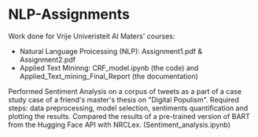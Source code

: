 # NLP-Assignments

Work done for Vrije Univeristeit AI Maters' courses:
- Natural Language Proicessing (NLP): Assignment1.pdf & Assignment2.pdf
- Applied Text Mininng: CRF_model.ipynb (the code) and Applied_Text_mining_Final_Report (the documentation) 

Performed Sentiment Analysis on a corpus of tweets as a part of a case study case of a friend's master's thesis on "Digital Populism". Required steps: data preprocessing, model selection, sentiments quantification and plotting the results. Compared the results of a pre-trained version of BART from the Hugging Face API with NRCLex. (Sentiment_analysis.ipynb)
